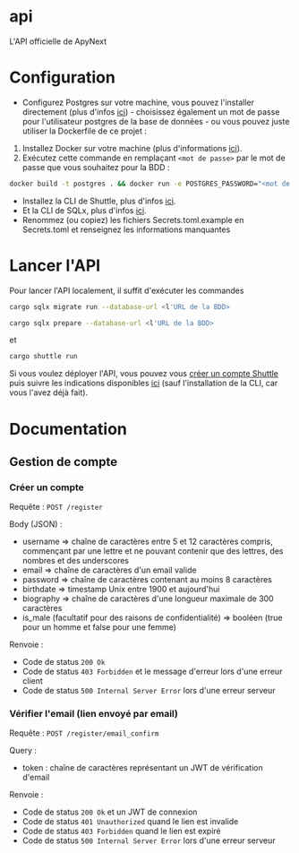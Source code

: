 # api
L'API officielle de ApyNext

# Configuration
- Configurez Postgres sur votre machine, vous pouvez l'installer directement (plus d'infos [ici](https://www.postgresql.org/docs/15/install-short.html)) - choisissez également un mot de passe pour l'utilisateur postgres de la base de données - ou vous pouvez juste utiliser la Dockerfile de ce projet :
1) Installez Docker sur votre machine (plus d'informations [ici](https://www.docker.com/)).
2) Exécutez cette commande en remplaçant `<mot de passe>` par le mot de passe que vous souhaitez pour la BDD :
```bash
docker build -t postgres . && docker run -e POSTGRES_PASSWORD="<mot de passe>" -p 5432:5432 postgres
```
- Installez la CLI de Shuttle, plus d'infos [ici](https://docs.shuttle.rs/introduction/installation).
- Et la CLI de SQLx, plus d'infos [ici](https://docs.rs/crate/sqlx-cli/latest).
- Renommez (ou copiez) les fichiers Secrets.toml.example en Secrets.toml et renseignez les informations manquantes

# Lancer l'API
Pour lancer l'API localement, il suffit d'exécuter les commandes
```bash
cargo sqlx migrate run --database-url <l'URL de la BDD>
```
```bash
cargo sqlx prepare --database-url <l'URL de la BDD>
```
et
```bash
cargo shuttle run
```
Si vous voulez déployer l'API, vous pouvez vous [créer un compte Shuttle](https://console.shuttle.rs/login) puis suivre les indications disponibles [ici](https://console.shuttle.rs/new-project) (sauf l'installation de la CLI, car vous l'avez déjà fait).

# Documentation
## Gestion de compte
### Créer un compte
Requête : `POST /register`

Body (JSON) :
- username => chaîne de caractères entre 5 et 12 caractères compris, commençant par une lettre et ne pouvant contenir que des lettres, des nombres et des underscores
- email => chaîne de caractères d'un email valide
- password => chaîne de caractères contenant au moins 8 caractères
- birthdate => timestamp Unix entre 1900 et aujourd'hui
- biography => chaîne de caractères d'une longueur maximale de 300 caractères
- is_male (facultatif pour des raisons de confidentialité) => booléen (true pour un homme et false pour une femme)

Renvoie :
- Code de status `200 Ok`
- Code de status `403 Forbidden` et le message d'erreur lors d'une erreur client
- Code de status `500 Internal Server Error` lors d'une erreur serveur

### Vérifier l'email (lien envoyé par email)
Requête : `POST /register/email_confirm`

Query :
- token : chaîne de caractères représentant un JWT de vérification d'email

Renvoie :
- Code de status `200 Ok` et un JWT de connexion
- Code de status `401 Unauthorized` quand le lien est invalide
- Code de status `403 Forbidden` quand le lien est expiré
- Code de status `500 Internal Server Error` lors d'une erreur serveur